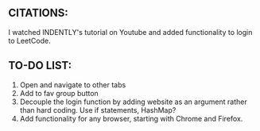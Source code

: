 ## CITATIONS:
I watched INDENTLY's tutorial on Youtube and added functionality to login to LeetCode.

## TO-DO LIST:
1. Open and navigate to other tabs
2. Add to fav group button
3. Decouple the login function by adding website as an argument rather than hard coding. Use if statements, HashMap?
4. Add functionality for any browser, starting with Chrome and Firefox.